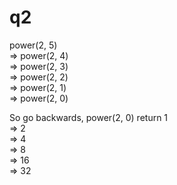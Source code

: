# q2

power(2, 5)  
=> power(2, 4)  
=> power(2, 3)  
=> power(2, 2)  
=> power(2, 1)  
=> power(2, 0)  

So go backwards, 
power(2, 0) return 1  
=> 2  
=> 4  
=> 8  
=> 16  
=> 32
